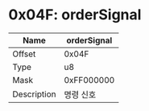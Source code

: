 # 0x04F: orderSignal

| Name | orderSignal |
| ----| ------------ |
| Offset | 0x04F |
| Type | u8 |
| Mask | 0xFF000000 |
| Description | 명령 신호 |<br>

